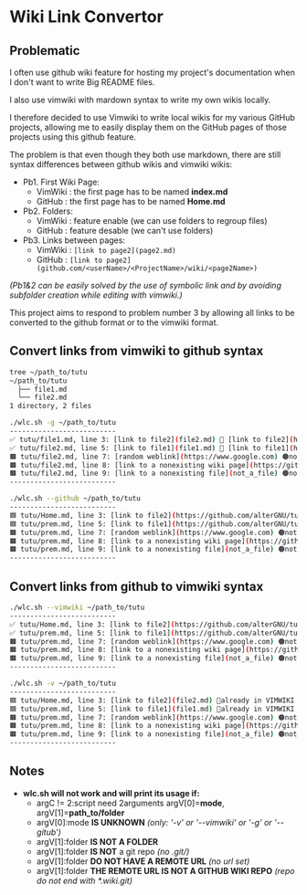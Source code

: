 # Wiki Link Convertor

## Problematic
I often use github wiki feature for hosting my project's documentation when I don't want to write Big README files.

I also use vimwiki with mardown syntax to write my own wikis locally.

I therefore decided to use Vimwiki to write local wikis for my various GitHub projects, allowing me to easily display them on the GitHub pages of those projects using this github feature.

The problem is that even though they both use markdown, there are still syntax differences between github wikis and vimwiki wikis:
- Pb1. First Wiki Page:
    - VimWiki   : the first page has to be named **index.md**
    - GitHub    : the first page has to be named **Home.md**
- Pb2. Folders:
    - VimWiki   : feature enable (we can use folders to regroup files)
    - GitHub    : feature desable (we can't use folders)
- Pb3. Links between pages:
    - VimWiki   : `[link to page2](page2.md)`
    - GitHub    : `[link to page2](github.com/<userName>/<ProjectName>/wiki/<page2Name>)`

_(Pb1&2 can be easily solved by the use of symbolic link and by avoiding subfolder creation while editing with vimwiki.)_

This project aims to respond to problem number 3 by allowing all links to be converted to the github format or to the vimwiki format.

## Convert links from vimwiki to github syntax
```bash
tree ~/path_to/tutu
~/path_to/tutu
  ├── file1.md
  └── file2.md
1 directory, 2 files

./wlc.sh -g ~/path_to/tutu
--------------------------
✅ tutu/file1.md, line 3: [link to file2](file2.md) 🔄 [link to file2](https://github.com/alterGNU/tutu/wiki/file2)
✅ tutu/file2.md, line 5: [link to file1](file1.md) 🔄 [link to file1](https://github.com/alterGNU/tutu/wiki/file1)
🟫 tutu/file2.md, line 7: [random weblink](https://www.google.com) 🟤not a file in GITMODE🟤 
🟫 tutu/file2.md, line 8: [link to a nonexisting wiki page](https://github.com/alterGNU/tutu/wiki/not_a_page) 🟤not a file in GITMODE🟤 
🟫 tutu/file2.md, line 9: [link to a nonexisting file](not_a_file) 🟤not a file in GITMODE🟤 
--------------------------

./wlc.sh --github ~/path_to/tutu
--------------------------
🟦 tutu/Home.md, line 3: [link to file2](https://github.com/alterGNU/tutu/wiki/file2) 🔵already in GITHUB LINK SYNTAX🔵 
🟦 tutu/prem.md, line 5: [link to file1](https://github.com/alterGNU/tutu/wiki/file1) 🔵already in GITHUB LINK SYNTAX🔵 
🟫 tutu/prem.md, line 7: [random weblink](https://www.google.com) 🟤not a file in GITMODE🟤 
🟫 tutu/prem.md, line 8: [link to a nonexisting wiki page](https://github.com/alterGNU/tutu/wiki/not_a_page) 🟤not a file in GITMODE🟤 
🟫 tutu/prem.md, line 9: [link to a nonexisting file](not_a_file) 🟤not a file in GITMODE🟤 
--------------------------
```

## Convert links from github to vimwiki syntax
```bash
./wlc.sh --vimwiki ~/path_to/tutu
--------------------------
✅ tutu/Home.md, line 3: [link to file2](https://github.com/alterGNU/tutu/wiki/file2) 🔄 [link to file2](file2.md)
✅ tutu/prem.md, line 5: [link to file1](https://github.com/alterGNU/tutu/wiki/file1) 🔄 [link to file1](file1.md)
🟫 tutu/prem.md, line 7: [random weblink](https://www.google.com) 🟤not a file in VIMMODE🟤
🟫 tutu/prem.md, line 8: [link to a nonexisting wiki page](https://github.com/alterGNU/tutu/wiki/not_a_page) 🟤not a file in VIMMODE🟤
🟫 tutu/prem.md, line 9: [link to a nonexisting file](not_a_file) 🟤not a file in VIMMODE🟤
--------------------------

./wlc.sh -v ~/path_to/tutu
--------------------------
🟦 tutu/Home.md, line 3: [link to file2](file2.md) 🔵already in VIMWIKI LINK SYNTAX🔵 
🟦 tutu/prem.md, line 5: [link to file1](file1.md) 🔵already in VIMWIKI LINK SYNTAX🔵 
🟫 tutu/prem.md, line 7: [random weblink](https://www.google.com) 🟤not a file in VIMMODE🟤
🟫 tutu/prem.md, line 8: [link to a nonexisting wiki page](https://github.com/alterGNU/tutu/wiki/not_a_page) 🟤not a file in VIMMODE🟤
🟫 tutu/prem.md, line 9: [link to a nonexisting file](not_a_file) 🟤not a file in VIMMODE🟤
--------------------------
```

## Notes
- **wlc.sh will not work and will print its usage if:**
    - argC != 2:script need 2arguments argV[0]=**mode**, argV[1]=**path_to/folder**
    - argV[0]:mode   **IS UNKNOWN** _(only: '-v' or '--vimwiki' or '-g' or '--gitub')_
    - argV[1]:folder **IS NOT A FOLDER**
    - argV[1]:folder **IS NOT** a git repo _(no .git/)_
    - argV[1]:folder **DO NOT HAVE A REMOTE URL** _(no url set)_
    - argV[1]:folder **THE REMOTE URL IS NOT A GITHUB WIKI REPO** _(repo do not end with *.wiki.git)_
